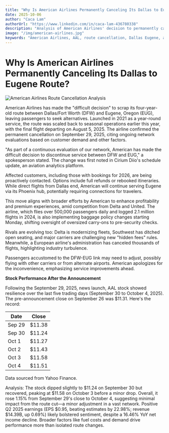 ```yaml
---
title: "Why Is American Airlines Permanently Canceling Its Dallas to Eugene Route?"
date: 2025-10-06
author: "Caca Lam"
authorUrl: "https://www.linkedin.com/in/caca-lam-436780338"
description: "Analysis of American Airlines' decision to permanently cancel the Dallas-Eugene route and its impact on AAL stock performance amid network optimization efforts."
image: "/img/american-airlines.jpg"
keywords: "American Airlines, AAL, route cancellation, Dallas Eugene, airline stocks"
---
```


# Why Is American Airlines Permanently Canceling Its Dallas to Eugene Route?

![American Airlines Route Cancellation Analysis](/img/american-airlines.jpg)

American Airlines has made the "difficult decision" to scrap its four-year-old route between Dallas/Fort Worth (DFW) and Eugene, Oregon (EUG), leaving passengers to seek alternatives. Launched in 2021 as a year-round service, the route was scaled back to seasonal operations earlier this year, with the final flight departing on August 5, 2025. The airline confirmed the permanent cancellation on September 29, 2025, citing ongoing network evaluations based on customer demand and other factors.

"As part of a continuous evaluation of our network, American has made the difficult decision to discontinue service between DFW and EUG," a spokesperson stated. The change was first noted in Cirium Diio's schedule update, an aviation analytics platform.

Affected customers, including those with bookings for 2026, are being proactively contacted. Options include full refunds or rebooked itineraries. While direct flights from Dallas end, American will continue serving Eugene via its Phoenix hub, potentially requiring connections for travelers.

This move aligns with broader efforts by American to enhance profitability and premium experiences, amid competition from Delta and United. The airline, which flies over 500,000 passengers daily and logged 2.1 million flights in 2024, is also implementing baggage policy changes starting Monday, shifting oversight of oversized carry-ons to pre-security checks.

Rivals are evolving too: Delta is modernizing fleets, Southwest has ditched open seating, and major carriers are challenging new "hidden fees" rules. Meanwhile, a European airline's administration has canceled thousands of flights, highlighting industry turbulence.

Passengers accustomed to the DFW-EUG link may need to adjust, possibly flying with other carriers or from alternate airports. American apologizes for the inconvenience, emphasizing service improvements ahead.

**Stock Performance After the Announcement**

Following the September 29, 2025, news launch, AAL stock showed resilience over the last five trading days (September 30 to October 4, 2025). The pre-announcement close on September 26 was $11.31. Here's the record:

| Date       | Close  |
|------------|--------|
| Sep 29    | $11.38 |
| Sep 30    | $11.24 |
| Oct 1     | $11.27 |
| Oct 2     | $11.43 |
| Oct 3     | $11.58 |
| Oct 4     | $11.51 |

Data sourced from Yahoo Finance.

Analysis: The stock dipped slightly to $11.24 on September 30 but recovered, peaking at $11.58 on October 3 before a minor drop. Overall, it rose 1.15% from September 29's close to October 4, suggesting minimal impact from the route cut—a minor adjustment in a vast network. Positive Q2 2025 earnings (EPS $0.95, beating estimates by 22.98%; revenue $14.39B, up 0.69%) likely bolstered sentiment, despite a 16.46% YoY net income decline. Broader factors like fuel costs and demand drive performance more than isolated route changes.